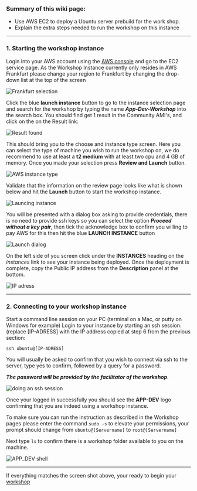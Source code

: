 ### Summary of this wiki page:
* Use AWS EC2 to deploy a Ubuntu server prebuild for the work shop.
* Explain the extra steps needed to  run the workshop on this instance

***

### 1. Starting the workshop instance
     
Login into your AWS account using the [AWS console](https://signin.aws.amazon.com) and go to the EC2 service page. As the Workshop Instance currently only resides in AWS Frankfurt please change your region to Frankfurt by changing the drop-down list at the top of the screen

![Frankfurt selection](https://github.com/signalfx/app-dev-workshop/blob/master/screenshots/AWS-SelectFrankfurt.jpg)

Click the blue **launch instance** button to go to the instance selection page and search for the workshop by typing the name _**App-Dev-Workshop**_ into the search box. You should find  get 1 result in the Community AMI's, and click on the on the Result link:

![Result found](https://github.com/signalfx/app-dev-workshop/blob/master/screenshots/AWS-AMI-select.jpg)

This should bring you to the choose and instance type screen. Here you can select the type of machine you wish to run the workshop on, we do recommend to use at least a **t2 medium**  with at least two  cpu and 4 GB of memory. Once you made your selection press **Review and Launch** button.

![AWS instance type](https://github.com/signalfx/app-dev-workshop/blob/master/screenshots/AWS-InstamceType.jpg)

Validate that the information on the review page looks like what is shown below and hit the **Launch** button to start the workshop instance.

![Launcing instance](https://github.com/signalfx/app-dev-workshop/blob/master/screenshots/AWS-Launch.jpg)

You will be presented with a dialog box asking to provide credentials, there is no need to provide ssh keys so you can select the option **_Proceed without a key pair_**, then tick the acknowledge box to confirm you willing to pay AWS for this then hit the blue **LAUNCH INSTANCE** button

![Launch dialog](https://github.com/signalfx/app-dev-workshop/blob/master/screenshots/AWS_-Launch-dialog.jpg)

On the left side of you screen click under the **INSTANCES** heading on the _instances_ link to see your instance being deployed. Once the deployment is complete, copy the Public IP address from the **Description** panel at the bottom.

![IP adress](https://github.com/signalfx/app-dev-workshop/blob/master/screenshots/AWS-Get-ip.jpg)

---

### 2. Connecting to your workshop instance

Start a command line session on your PC (terminal on a Mac, or putty on Windows for example) Login to your instance by starting an ssh session. (replace [IP-ADRESS] with the IP address copied at step 6 from the previous section:
  
   `ssh ubuntu@[IP-ADRESS]`

You will usually be asked to confirm that you wish to connect via ssh to the server, type yes to confirm, followed by a query for a password.
 
_**The password will be provided by the facilitator of the workshop**_.

![doing an ssh session](https://github.com/signalfx/app-dev-workshop/blob/master/screenshots/AWS-Shell-connect.jpg)

Once your logged in successfully you should see the **APP-DEV** logo confirming that you are indeed using a workshop instance. 

To make sure you can run the instruction as described in the Workshop pages please enter the command `sudo -s` to elevate your permissions, your prompt should change from `ubuntu@[Servername]` to `root@[Servername]`

Next type `ls` to confirm there is a workshop folder available to you on the machine.

![APP_DEV shell](https://github.com/signalfx/app-dev-workshop/blob/master/screenshots/AWS-shell%20done.jpg)

---

If everything matches the screen shot above, your ready to begin your [workshop](https://github.com/signalfx/app-dev-workshop/wiki)
